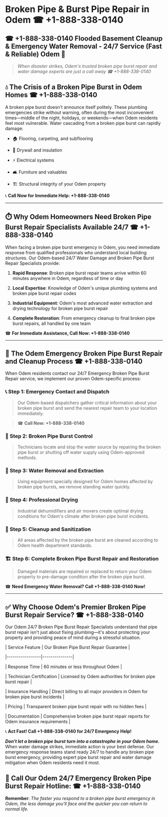 # Broken Pipe & Burst Pipe Repair in Odem ☎ +1-888-338-0140  
## ☎ +1-888-338-0140 Flooded Basement Cleanup & Emergency Water Removal - 24/7 Service (Fast & Reliable) Odem 🚨  

> *When disaster strikes, Odem's trusted broken pipe burst repair and water damage experts are just a call away ☎ +1-888-338-0140*  

## 💧 The Crisis of a Broken Pipe Burst in Odem Homes ☎ +1-888-338-0140  

A broken pipe burst doesn't announce itself politely. These plumbing emergencies strike without warning, often during the most inconvenient times—middle of the night, holidays, or weekends—when Odem residents feel most vulnerable. Water cascading from a broken pipe burst can rapidly damage:  

* 🏠 Flooring, carpeting, and subflooring  
* 🧱 Drywall and insulation  
* ⚡ Electrical systems  
* 🛋️ Furniture and valuables  
* 🏗️ Structural integrity of your Odem property  

📞 **Call Now for Immediate Help: +1-888-338-0140**  

---  

## ⏱️ Why Odem Homeowners Need Broken Pipe Burst Repair Specialists Available 24/7 ☎ +1-888-338-0140  

When facing a broken pipe burst emergency in Odem, you need immediate response from qualified professionals who understand local building structures. Our Odem-based 24/7 Water Damage and Broken Pipe Burst Repair Specialists provide:  

1. **Rapid Response**: Broken pipe burst repair teams arrive within 60 minutes anywhere in Odem, regardless of time or day  
2. **Local Expertise**: Knowledge of Odem's unique plumbing systems and broken pipe burst repair codes  
3. **Industrial Equipment**: Odem's most advanced water extraction and drying technology for broken pipe burst repair  
4. **Complete Restoration**: From emergency cleanup to final broken pipe burst repairs, all handled by one team  

☎ **For Immediate Assistance, Call Now: +1-888-338-0140**  

---  

## 🔧 The Odem Emergency Broken Pipe Burst Repair and Cleanup Process ☎ +1-888-338-0140  

When Odem residents contact our 24/7 Emergency Broken Pipe Burst Repair service, we implement our proven Odem-specific process:  

### 📞 Step 1: Emergency Contact and Dispatch  
> Our Odem-based dispatchers gather critical information about your broken pipe burst and send the nearest repair team to your location immediately.  
> ☎ **Call Now: +1-888-338-0140**  

### 🚿 Step 2: Broken Pipe Burst Control  
> Technicians locate and stop the water source by repairing the broken pipe burst or shutting off water supply using Odem-approved methods.  

### 🌊 Step 3: Water Removal and Extraction  
> Using equipment specially designed for Odem homes affected by broken pipe bursts, we remove standing water quickly.  

### 💨 Step 4: Professional Drying  
> Industrial dehumidifiers and air movers create optimal drying conditions for Odem's climate after broken pipe burst incidents.  

### 🧼 Step 5: Cleanup and Sanitization  
> All areas affected by the broken pipe burst are cleaned according to Odem health department standards.  

### 🏗️ Step 6: Complete Broken Pipe Burst Repair and Restoration  
> Damaged materials are repaired or replaced to return your Odem property to pre-damage condition after the broken pipe burst.  

☎ **Need Emergency Water Removal? Call +1-888-338-0140 Now!**  

---  

## ✅ Why Choose Odem's Premier Broken Pipe Burst Repair Service? ☎ +1-888-338-0140  

Our Odem 24/7 Broken Pipe Burst Repair Specialists understand that pipe burst repair isn't just about fixing plumbing—it's about protecting your property and providing peace of mind during a stressful situation.  

| Service Feature | Our Broken Pipe Burst Repair Guarantee |  
|-----------------|---------------|  
| Response Time | 60 minutes or less throughout Odem |  
| Technician Certification | Licensed by Odem authorities for broken pipe burst repair |  
| Insurance Handling | Direct billing to all major providers in Odem for broken pipe burst incidents |  
| Pricing | Transparent broken pipe burst repair with no hidden fees |  
| Documentation | Comprehensive broken pipe burst repair reports for Odem insurance requirements |  

📞 **Act Fast! Call +1-888-338-0140 for 24/7 Emergency Help!**  

***Don't let a broken pipe burst turn into a catastrophe in your Odem home.*** When water damage strikes, immediate action is your best defense. Our emergency response teams stand ready 24/7 to handle any broken pipe burst emergency, providing expert pipe burst repair and water damage mitigation when Odem residents need it most.  

## 📱 Call Our Odem 24/7 Emergency Broken Pipe Burst Repair Hotline: ☎ +1-888-338-0140  

**Remember**: *The faster you respond to a broken pipe burst emergency in Odem, the less damage you'll face and the quicker you can return to normal life.*